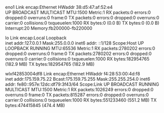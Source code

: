 eno1      Link encap:Ethernet  HWaddr 38:d5:47:af:52:e4  
          UP BROADCAST MULTICAST  MTU:1500  Metric:1
          RX packets:0 errors:0 dropped:0 overruns:0 frame:0
          TX packets:0 errors:0 dropped:0 overruns:0 carrier:0
          collisions:0 txqueuelen:1000 
          RX bytes:0 (0.0 B)  TX bytes:0 (0.0 B)
          Interrupt:20 Memory:fb200000-fb220000 

lo        Link encap:Local Loopback  
          inet addr:127.0.0.1  Mask:255.0.0.0
          inet6 addr: ::1/128 Scope:Host
          UP LOOPBACK RUNNING  MTU:65536  Metric:1
          RX packets:2780202 errors:0 dropped:0 overruns:0 frame:0
          TX packets:2780202 errors:0 dropped:0 overruns:0 carrier:0
          collisions:0 txqueuelen:1000 
          RX bytes:182954765 (182.9 MB)  TX bytes:182954765 (182.9 MB)

wlxf42853004df8 Link encap:Ethernet  HWaddr f4:28:53:00:4d:f8  
          inet addr:175.159.75.22  Bcast:175.159.75.255  Mask:255.255.254.0
          inet6 addr: fe80::957e:12dc:df79:3f43/64 Scope:Link
          UP BROADCAST RUNNING MULTICAST  MTU:1500  Metric:1
          RX packets:1026249 errors:0 dropped:0 overruns:0 frame:0
          TX packets:815287 errors:0 dropped:0 overruns:0 carrier:0
          collisions:0 txqueuelen:1000 
          RX bytes:551233460 (551.2 MB)  TX bytes:474415845 (474.4 MB)

